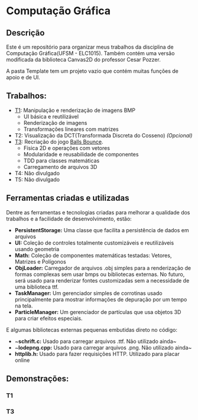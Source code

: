 # Computação Gráfica

## Descrição
Este é um repositório para organizar meus trabalhos da disciplina de
Computação Gráfica(UFSM - ELC1015). Também contém uma versão modificada
da biblioteca Canvas2D do professor Cesar Pozzer.

A pasta Template tem um projeto vazio que contém muitas funções de apoio
e de UI.

## Trabalhos:
* [T1](./Trab1RodrigoAppelt): Manipulação e renderização de imagens BMP
  * UI básica e reutilizável
  * Renderização de imagens
  * Transformações lineares com matrizes
* T2: Visualização da DCT(Transformada Discreta do Cosseno) _(Opcional)_
* [T3](./Trab3RodrigoAppelt): Recriação do jogo [Balls Bounce](https://play.google.com/store/apps/details?id=com.gimica.ballbounce&hl=en_US).
  * Física 2D e operações com vetores
  * Modularidade e reusabilidade de componentes
  * TDD para classes matemáticas
  * Carregamento de arquivos 3D
* T4: Não divulgado
* T5: Não divulgado

## Ferramentas criadas e utilizadas

Dentre as ferramentas e tecnologias criadas para melhorar a qualidade dos trabalhos
e a facilidade de desenvolvimento, estão:
* **PersistentStorage:** Uma classe que facilita a persistência de dados em arquivos
* **UI:** Coleção de controles totalmente customizáveis e reutilizáveis usando geometria
* **Math:** Coleção de componentes matemáticas testadas: Vetores, Matrizes e Polígonos
* **ObjLoader:** Carregador de arquivos .obj simples para a renderização de formas complexas
  sem usar bmps ou bibliotecas externas. No futuro, será usado para renderizar fontes
  customizadas sem a necessidade de uma biblioteca ttf.
* **TaskManager:** Um gerenciador simples de corrotinas usado principalmente para mostrar
  informações de depuração por um tempo na tela.
* **ParticleManager:** Um gerenciador de partículas que usa objetos 3D para criar efeitos
  especiais.

E algumas bibliotecas externas pequenas embutidas direto no código:
* ~**schrift.c:** Usado para carregar arquivos .ttf. Não utilizado ainda~
* ~**lodepng.cpp:** Usado para carregar arquivos .png. Não utilizado ainda~
* **httplib.h:** Usado para fazer requisições HTTP. Utilizado para placar online

## Demonstrações:

### T1

### T3

